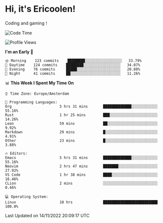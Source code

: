 # Hi, it's Ericoolen!
Coding and gaming！

<!--START_SECTION:waka-->
![Code Time](http://img.shields.io/badge/Code%20Time-522%20hrs%2025%20mins-blue)

![Profile Views](http://img.shields.io/badge/Profile%20Views-0-blue)

**I'm an Early 🐤** 

```text
🌞 Morning    123 commits    ████████░░░░░░░░░░░░░░░░░   33.79% 
🌆 Daytime    124 commits    ████████░░░░░░░░░░░░░░░░░   34.07% 
🌃 Evening    76 commits     █████░░░░░░░░░░░░░░░░░░░░   20.88% 
🌙 Night      41 commits     ██░░░░░░░░░░░░░░░░░░░░░░░   11.26%

```


📊 **This Week I Spent My Time On** 

```text
⌚︎ Time Zone: Europe/Amsterdam

💬 Programming Languages: 
Org                      5 hrs 31 mins       █████████████░░░░░░░░░░░░   55.16% 
Rust                     1 hr 25 mins        ███░░░░░░░░░░░░░░░░░░░░░░   14.26% 
Lean                     59 mins             ██░░░░░░░░░░░░░░░░░░░░░░░   9.92% 
Markdown                 29 mins             █░░░░░░░░░░░░░░░░░░░░░░░░   4.91% 
Other                    23 mins             █░░░░░░░░░░░░░░░░░░░░░░░░   3.88%

🔥 Editors: 
Emacs                    5 hrs 31 mins       █████████████░░░░░░░░░░░░   55.16% 
Neovim                   2 hrs 47 mins       ███████░░░░░░░░░░░░░░░░░░   27.92% 
VS Code                  1 hr 38 mins        ████░░░░░░░░░░░░░░░░░░░░░   16.46% 
CLion                    2 mins              ░░░░░░░░░░░░░░░░░░░░░░░░░   0.46%

💻 Operating System: 
Linux                    10 hrs              █████████████████████████   100.0%

```


 Last Updated on 14/11/2022 20:09:17 UTC
<!--END_SECTION:waka-->

